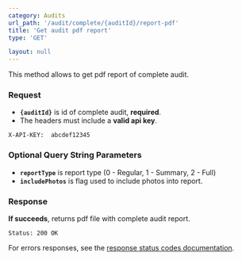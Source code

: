 ```yaml
---
category: Audits
url_path: '/audit/complete/{auditId}/report-pdf'
title: 'Get audit pdf report'
type: 'GET'

layout: null
---
```


This method allows to get pdf report of complete audit.

### Request
* **`{auditId}`** is id of complete audit, **required**.
* The headers must include a **valid api key**.

```X-API-KEY:  abcdef12345```

### Optional Query String Parameters
* **`reportType`** is report type (0 - Regular, 1 - Summary, 2 - Full)
* **`includePhotos`** is flag used to include photos into report.


### Response

**If succeeds**, returns pdf file with complete audit report.

```Status: 200 OK```

For errors responses, see the [response status codes documentation](#/response-status-codes).
